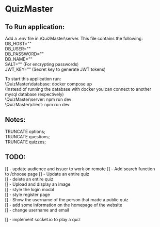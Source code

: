 # QuizMaster
## To Run application:
Add a .env file in \QuizMaster\server. This file contains the following:  
DB_HOST=""  
DB_USER=""  
DB_PASSWORD=""  
DB_NAME=""  
SALT="" (For encrypting passwords)  
JWT_KEY="" (Secret key to generate JWT tokens)  

To start this application run:  
\QuizMaster\database: docker compose up   
(Instead of running the database with docker you can connect to another mysql database respectively)  
\QuizMaster\server: npm run dev  
\QuizMaster\client: npm run dev  

## Notes:
TRUNCATE options;  
TRUNCATE questions;  
TRUNCATE quizzes;  

## TODO:
[] - update audience and issuer to work on remote
[] - Add search function to /choose page
[] - Update an entire quiz  
[] - delete an entire quiz  
[] - Upload and display an image  
[] - style the login modal  
[] - style register page  
[] - Show the username of the person that made a public quiz     
[] - add some information on the homepage of the website   
[] - change username and email    

[] - implement socket.io to play a quiz  
 
